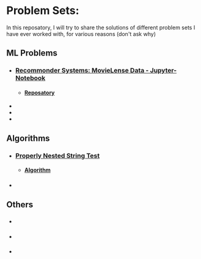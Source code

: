 # Problem Sets:
In this reposatory, I will try to share the solutions of different problem sets I have ever worked with, for various reasons (don't ask why)

## ML Problems
* ### [Recommonder Systems: MovieLense Data - Jupyter-Notebook](https://nbviewer.jupyter.org/github/nikeshbajaj/ProblemSets/blob/master/MovieLense/MovieLense-LatestSmallData.ipynb)
  * #### [Reposatory](https://github.com/Nikeshbajaj/ProblemSets/tree/master/MovieLense)
* 
*
*


## Algorithms
* ### [Properly Nested String Test](https://nbviewer.jupyter.org/github/nikeshbajaj/ProblemSets/blob/master/PNST_Algorithm/Solution_to_PNS.ipynb)
  * #### [Algorithm](https://github.com/Nikeshbajaj/ProblemSets/blob/master/PNST_Algorithm/PNST_Algorithm.py)
 
* ### 

## Others
* ### 
* ### 
* ### 
